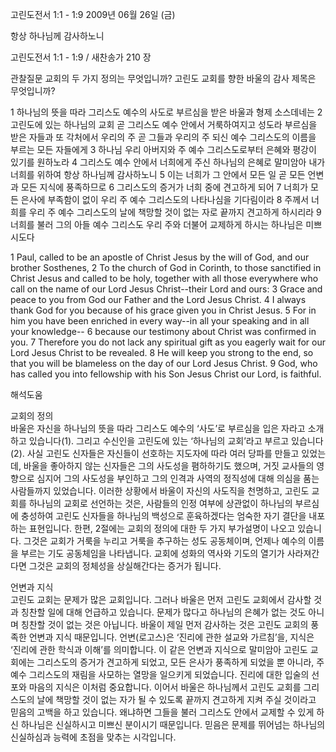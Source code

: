 고린도전서 1:1 - 1:9 
2009년 06월 26일 (금)

항상 하나님께 감사하노니



고린도전서 1:1 - 1:9 / 새찬송가 210 장


관찰질문
교회의 두 가지 정의는 무엇입니까?
고린도 교회를 향한 바울의 감사 제목은 무엇입니까?

1 하나님의 뜻을 따라 그리스도 예수의 사도로 부르심을 받은 바울과 형제 소스데네는 2 고린도에 있는 하나님의 교회 곧 그리스도 예수 안에서 거룩하여지고 성도라 부르심을 받은 자들과 또 각처에서 우리의 주 곧 그들과 우리의 주 되신 예수 그리스도의 이름을 부르는 모든 자들에게 3 하나님 우리 아버지와 주 예수 그리스도로부터 은혜와 평강이 있기를 원하노라 4 그리스도 예수 안에서 너희에게 주신 하나님의 은혜로 말미암아 내가 너희를 위하여 항상 하나님께 감사하노니 5 이는 너희가 그 안에서 모든 일 곧 모든 언변과 모든 지식에 풍족하므로 6 그리스도의 증거가 너희 중에 견고하게 되어 7 너희가 모든 은사에 부족함이 없이 우리 주 예수 그리스도의 나타나심을 기다림이라 8 주께서 너희를 우리 주 예수 그리스도의 날에 책망할 것이 없는 자로 끝까지 견고하게 하시리라 9 너희를 불러 그의 아들 예수 그리스도 우리 주와 더불어 교제하게 하시는 하나님은 미쁘시도다  

1 Paul, called to be an apostle of Christ Jesus by the will of God, and our brother Sosthenes, 2 To the church of God in Corinth, to those sanctified in Christ Jesus and called to be holy, together with all those everywhere who call on the name of our Lord Jesus Christ--their Lord and ours: 3 Grace and peace to you from God our Father and the Lord Jesus Christ. 4 I always thank God for you because of his grace given you in Christ Jesus. 5 For in him you have been enriched in every way--in all your speaking and in all your knowledge-- 6 because our testimony about Christ was confirmed in you. 7 Therefore you do not lack any spiritual gift as you eagerly wait for our Lord Jesus Christ to be revealed. 8 He will keep you strong to the end, so that you will be blameless on the day of our Lord Jesus Christ. 9 God, who has called you into fellowship with his Son Jesus Christ our Lord, is faithful.

해석도움





교회의 정의  
바울은 자신을 하나님의 뜻을 따라 그리스도 예수의 ‘사도’로 부르심을 입은 자라고 소개하고 있습니다(1). 그리고 수신인을 고린도에 있는 ‘하나님의 교회’라고 부르고 있습니다(2). 사실 고린도 신자들은 자신들이 선호하는 지도자에 따라 여러 당파를 만들고 있었는데, 바울을 좋아하지 않는 신자들은 그의 사도성을 폄하하기도 했으며, 거짓 교사들의 영향으로 심지어 그의 사도성을 부인하고 그의 인격과 사역의 정직성에 대해 의심을 품는 사람들까지 있었습니다. 이러한 상황에서 바울이 자신의 사도직을 천명하고, 고린도 교회를 하나님의 교회로 선언하는 것은, 사람들의 인정 여부에 상관없이 하나님의 부르심에 충성하여 고린도 신자들을 하나님의 백성으로 훈육하겠다는 엄숙한 자기 결단을 내포하는 표현입니다. 한편, 2절에는 교회의 정의에 대한 두 가지 부가설명이 나오고 있습니다. 그것은 교회가 거룩을 누리고 거룩을 추구하는 성도 공동체이며, 언제나 예수의 이름을 부르는 기도 공동체임을 나타냅니다. 교회에 성화의 역사와 기도의 열기가 사라져간다면 그것은 교회의 정체성을 상실해간다는 증거가 됩니다.          

언변과 지식  
고린도 교회는 문제가 많은 교회입니다. 그러나 바울은 먼저 고린도 교회에서 감사할 것과 칭찬할 일에 대해 언급하고 있습니다. 문제가 많다고 하나님의 은혜가 없는 것도 아니며 칭찬할 것이 없는 것은 아닙니다. 바울이 제일 먼저 감사하는 것은 고린도 교회의 풍족한 언변과 지식 때문입니다. 언변(로고스)은 ‘진리에 관한 설교와 가르침’을, 지식은 ‘진리에 관한 학식과 이해’를 의미합니다. 이 같은 언변과 지식으로 말미암아 고린도 교회에는 그리스도의 증거가 견고하게 되었고, 모든 은사가 풍족하게 되었을 뿐 아니라, 주 예수 그리스도의 재림을 사모하는 열망을 일으키게 되었습니다. 진리에 대한 입술의 선포와 마음의 지식은 이처럼 중요합니다. 이어서 바울은 하나님께서 고린도 교회를 그리스도의 날에 책망할 것이 없는 자가 될 수 있도록 끝까지 견고하게 지켜 주실 것이라고 믿음의 고백을 하고 있습니다. 왜냐하면 그들을 불러 그리스도 안에서 교제할 수 있게 하신 하나님은 신실하시고 미쁘신 분이시기 때문입니다. 믿음은 문제를 뛰어넘는 하나님의 신실하심과 능력에 초점을 맞추는 시각입니다.